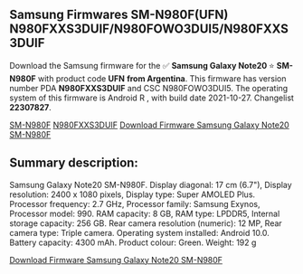 <h2>Samsung Firmwares SM-N980F(UFN) N980FXXS3DUIF/N980FOWO3DUI5/N980FXXS3DUIF</h2>
Download the Samsung firmware for the ✅ <strong>Samsung Galaxy Note20 </strong> ⭐ <strong>SM-N980F</strong> with product code <strong>UFN</strong> <strong> from Argentina</strong>. This firmware has version number PDA <strong>N980FXXS3DUIF</strong> and CSC N980FOWO3DUI5. The operating system of this firmware is Android R , with build date 2021-10-27. Changelist <strong>22307827</strong>.


[SM-N980F](https://samfirm.shop/samsung/model/SM-N980F)
[N980FXXS3DUIF](https://samfirm.shop/samsung/pda/N980FXXS3DUIF)
[Download Firmware Samsung Galaxy Note20 SM-N980F](https://samfirm.shop/samsung/firmware/469183)
<h2>Summary description:</h2>
<p>Samsung Galaxy Note20 SM-N980F. Display diagonal: 17 cm (6.7"), Display resolution: 2400 x 1080 pixels, Display type: Super AMOLED Plus. Processor frequency: 2.7 GHz, Processor family: Samsung Exynos, Processor model: 990. RAM capacity: 8 GB, RAM type: LPDDR5, Internal storage capacity: 256 GB. Rear camera resolution (numeric): 12 MP, Rear camera type: Triple camera. Operating system installed: Android 10.0. Battery capacity: 4300 mAh. Product colour: Green. Weight: 192 g</p>


[Download Firmware Samsung Galaxy Note20 SM-N980F](https://samfirm.shop/samsung/firmware/469183)
